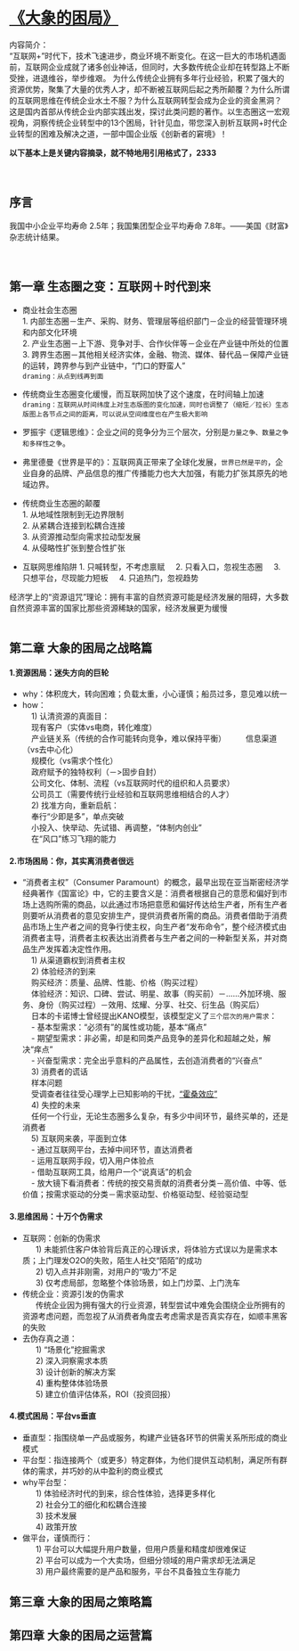 # [《大象的困局》](https://item.jd.com/11876595.html?dist=jd)  

内容简介：    
“互联网+”时代下，技术飞速进步，商业环境不断变化。在这一巨大的市场机遇面前，互联网企业成就了诸多创业神话，但同时，大多数传统企业却在转型路上不断受挫，进退维谷，举步维艰。
为什么传统企业拥有多年行业经验，积累了强大的资源优势，聚集了大量的优秀人才，却不断被互联网后起之秀所颠覆？为什么所谓的互联网思维在传统企业水土不服？为什么互联网转型会成为企业的资金黑洞？
这是国内首部从传统企业内部实践出发，探讨此类问题的著作。以生态圈这一宏观视角，洞察传统企业转型中的13个困局，针针见血，带您深入剖析互联网+时代企业转型的困难及解决之道，一部中国企业版《创新者的窘境》！ 
     
**以下基本上是关键内容摘录，就不特地用引用格式了，2333**       
       
<br>     
## 序言  
     
我国中小企业平均寿命 2.5年；我国集团型企业平均寿命 7.8年。——美国《财富》杂志统计结果。      
       
<br>       
## 第一章 生态圈之变：互联网＋时代到来       
       
- 商业社会生态圈         
      1. 内部生态圈－生产、采购、财务、管理层等组织部门－企业的经营管理环境和内部文化环境     
      2. 产业生态圈－上下游、竞争对手、合作伙伴等－企业在产业链中所处的位置     
      3. 跨界生态圈－其他相关经济实体，金融、物流、媒体、替代品－保障产业链的运转，跨界参与到产业链中，“门口的野蛮人”      
      `draming：从点到线再到面`     
    
- 传统商业生态圈变化缓慢，而互联网加快了这个速度，在时间轴上加速      
      `draming：互联网从时间纬度上对生态版图的变化加速，同时也调整了（缩短／拉长）生态版图上各节点之间的距离，可以说从空间维度也在产生极大影响`  
          
- 罗振宇《逻辑思维》：企业之间的竞争分为三个层次，分别是`力量之争、数量之争和多样性之争`。       
       
- 弗里德曼《世界是平的》：互联网真正带来了全球化发展，`世界已然是平的`，企业自身的品牌、产品信息的推广传播能力也大大加强，有能力扩张其原先的地域边界。        
       
- 传统商业生态圈的颠覆       
      1. 从地域性限制到无边界限制      
      2. 从紧耦合连接到松耦合连接     
      3. 从资源推动型向需求拉动型发展     
      4. 从侵略性扩张到整合性扩张      
     
- 互联网思维陷阱
      1. 只喊转型，不考虑禀赋     
      2. 只看入口，忽视生态圈     
      3. 只想平台，尽现能力短板     
      4. 只追热门，忽视趋势            
      
经济学上的“资源诅咒”理论：拥有丰富的自然资源可能是经济发展的阻碍，大多数自然资源丰富的国家比那些资源稀缺的国家，经济发展更为缓慢
       
<br>    
## 第二章 大象的困局之战略篇      
      
#### 1.资源困局：迷失方向的巨轮     
- why：体积庞大，转向困难；负载太重，小心谨慎；船员过多，意见难以统一            
- how：      
       1) 认清资源的真面目：    
       现有客户（实体vs电商，转化难度）      
       产业链关系（传统的合作可能转向竞争，难以保持平衡）         
       信息渠道（vs去中心化）      
       规模化（vs需求个性化）      
       政府赋予的独特权利（－>固步自封）     
       公司文化、体制、流程（vs互联网时代的组织和人员要求）     
       公司员工（需要传统行业经验和互联网思维相结合的人才）     
       2) 找准方向，重新启航：       
       奉行“少即是多”，单点突破      
       小投入、快举动、先试错、再调整，“体制内创业”       
       在“风口”练习飞翔的能力     
     
#### 2.市场困局：你，其实离消费者很远          
- “消费者主权”（Consumer Paramount）的概念，最早出现在亚当斯密经济学经典著作《国富论》中，它的主要含义是：消费者根据自己的意愿和偏好到市场上选购所需的商品，以此通过市场把意愿和偏好传达给生产者，所有生产者则要听从消费者的意见安排生产，提供消费者所需的商品。消费者借助于消费品市场上生产者之间的竞争行使主权，向生产者“发布命令”，整个经济模式由消费者主导，消费者主权表达出消费者与生产者之间的一种新型关系，并对商品生产发挥着决定性作用。       
       1) 从渠道霸权到消费者主权      
       2) 体验经济的到来      
       购买经济：质量、品牌、性能、价格（购买过程）       
       体验经济：知识、口碑、尝试、明星、故事（购买前）－……外加环境、服务、身份（购买过程）－效用、炫耀、分享、社交、衍生品（购买后）       
       日本的卡诺博士曾经提出KANO模型，该模型定义了`三个层次的用户需求`：      
         - 基本型需求：“必须有”的属性或功能，基本“痛点”      
         - 期望型需求：非必需，却是和同类产品竞争的差异化和超越之处，解决“痒点”      
         - 兴奋型需求：完全出乎意料的产品属性，去创造消费者的“兴奋点”     
       3) 消费者的谎话     
       样本问题      
       受调查者往往受心理学上已知影响的干扰，[“霍桑效应”](https://baike.baidu.com/item/%E9%9C%8D%E6%A1%91%E6%95%88%E5%BA%94/759713?fr=aladdin)          
       4) 失控的未来     
       任何一个行业，无论生态圈多么复杂，有多少中间环节，最终买单的，还是消费者      
       5) 互联网来袭，平面到立体     
         - 通过互联网平台，去掉中间环节，直达消费者      
         - 运用互联网手段，切入用户体验点      
         - 借助互联网工具，给用户一个“说真话”的机会       
         - 放大镜下看消费者：传统的按交易贡献的消费者分类－高价值、中等、低价值；按需求驱动的分类－需求驱动型、价格驱动型、经验驱动型      
     
#### 3.思维困局：十万个伪需求         
- 互联网：创新的伪需求         
       1) 未能抓住客户体验背后真正的心理诉求，将体验方式误以为是需求本质；上门理发O2O的失败，陌生人社交“陌陌”的成功     
       2) 切入点并非刚需，对用户的“吸力”不足     
       3) 仅考虑局部，忽略整个体验场景，如上门炒菜、上门洗车     
- 传统企业：资源引发的伪需求     
       传统企业因为拥有强大的行业资源，转型尝试中难免会围绕企业所拥有的资源考虑问题，而忽视了从消费者角度去考虑需求是否真实存在，如顺丰黑客的失败     
- 去伪存真之道：       
       1) “场景化”挖掘需求     
       2) 深入洞察需求本质      
       3) 设计创新的解决方案     
       4) 重构整体体验场景    
       5) 建立价值评估体系，ROI（投资回报）    
       
#### 4.模式困局：平台vs垂直    
- 垂直型：指围绕单一产品或服务，构建产业链各环节的供需关系所形成的商业模式     
- 平台型：指连接两个（或更多）特定群体，为他们提供互动机制，满足所有群体的需求，并巧妙的从中盈利的商业模式     
- why平台型：     
       1) 体验经济时代的到来，综合性体验，选择更多样化     
       2) 社会分工的细化和松耦合连接    
       3) 技术发展    
       4) 政策开放    
- 做平台，谨慎而行：    
       1) 平台可以大幅提升用户数量，但用户质量和精度却很难保证     
       2) 平台可以成为一个大卖场，但细分领域的用户需求却无法满足     
       3) 用户最终需要的是产品和服务，平台不具备独立生存能力     
       
## 第三章 大象的困局之策略篇        
## 第四章 大象的困局之运营篇

